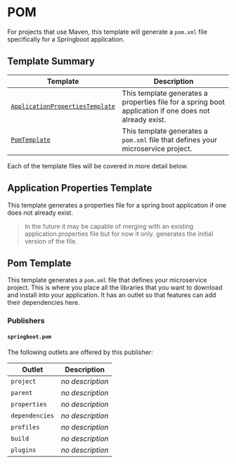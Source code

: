 [//]: # ( =====preserve===== start-Introduction ===== )
# POM

For projects that use Maven, this template will generate a `pom.xml` file specifically for a Springboot application.

[//]: # ( =====preserve===== end-Introduction ===== )

<a name="template-summary"></a>
## Template Summary

|Template|Description|
|---|---|
| [`ApplicationPropertiesTemplate`](#application-properties-template) | This template generates a properties file for a spring boot application if one does not already exist. |
| [`PomTemplate`](#pom-template) | This template generates a `pom.xml` file that defines your microservice project. |

Each of the template files will be covered in more detail below.

<a name="application-properties-template"></a>
## Application Properties Template

This template generates a properties file for a spring boot application if one does not already exist.

 > In the future it may be capable of merging with an existing application.properties file but for now it only. generates the initial version of the file.

<a name="pom-template"></a>
## Pom Template

This template generates a `pom.xml` file that defines your microservice project. This is where you place all the libraries that you want to download and install into your application. It has an outlet so that features can add their dependencies here.

### Publishers

#### `springboot.pom`



The following outlets are offered by this publisher:

| Outlet | Description |
|---|---|
| `project` | *no description*|
| `parent` | *no description*|
| `properties` | *no description*|
| `dependencies` | *no description*|
| `profiles` | *no description*|
| `build` | *no description*|
| `plugins` | *no description*|


